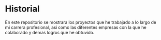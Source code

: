 # Historial
En este repositorio se mostrara los proyectos que he trabajado a lo largo de mi carrera profesional, asi como las diferentes empresas con la que he colaborado y demas logros que he obtuvido.

